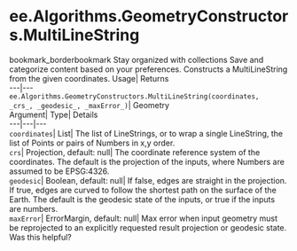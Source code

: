  
#  ee.Algorithms.GeometryConstructors.MultiLineString 
bookmark_borderbookmark Stay organized with collections  Save and categorize content based on your preferences.
Constructs a MultiLineString from the given coordinates. 
Usage| Returns  
---|---  
`ee.Algorithms.GeometryConstructors.MultiLineString(coordinates,  _crs_, _geodesic_, _maxError_)`| Geometry  
Argument| Type| Details  
---|---|---  
`coordinates`| List| The list of LineStrings, or to wrap a single LineString, the list of Points or pairs of Numbers in x,y order.  
`crs`| Projection, default: null| The coordinate reference system of the coordinates. The default is the projection of the inputs, where Numbers are assumed to be EPSG:4326.  
`geodesic`| Boolean, default: null| If false, edges are straight in the projection. If true, edges are curved to follow the shortest path on the surface of the Earth. The default is the geodesic state of the inputs, or true if the inputs are numbers.  
`maxError`| ErrorMargin, default: null| Max error when input geometry must be reprojected to an explicitly requested result projection or geodesic state.  
Was this helpful?
